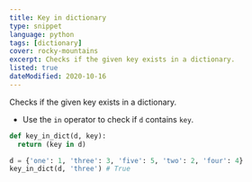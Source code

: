```yaml
---
title: Key in dictionary
type: snippet
language: python
tags: [dictionary]
cover: rocky-mountains
excerpt: Checks if the given key exists in a dictionary.
listed: true
dateModified: 2020-10-16
---
```


Checks if the given key exists in a dictionary.

- Use the `in` operator to check if `d` contains `key`.

```py
def key_in_dict(d, key):
  return (key in d)

d = {'one': 1, 'three': 3, 'five': 5, 'two': 2, 'four': 4}
key_in_dict(d, 'three') # True
```
